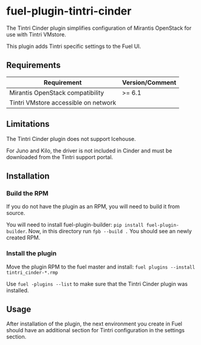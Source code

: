# fuel-plugin-tintri-cinder

The Tintri Cinder plugin simplifies configuration of Mirantis OpenStack for use
with Tintri VMstore.

This plugin adds Tintri specific settings to the Fuel UI.


## Requirements

| Requirement                                              | Version/Comment |
|----------------------------------------------------------|-----------------|
| Mirantis OpenStack compatibility                         | >= 6.1          |
| Tintri VMstore accessible on network                     |                 |

## Limitations

The Tintri Cinder plugin does not support Icehouse.

For Juno and Kilo, the driver is not included in Cinder and must be downloaded
from the Tintri support portal.

## Installation

### Build the RPM

If you do not have the plugin as an RPM, you will need to build it from source.

You will need to install fuel-plugin-builder: `pip install
fuel-plugin-builder`.  Now, in this directory run `fpb --build .` You should
see an newly created RPM.

### Install the plugin

Move the plugin RPM to the fuel master and install: `fuel plugins --install
tintri_cinder-*.rmp`

Use `fuel -plugins --list` to make sure that the Tintri Cinder plugin was
installed.


## Usage

After installation of the plugin, the next environment you create in Fuel
should have an additional section for Tintri configuration in the settings
section.
